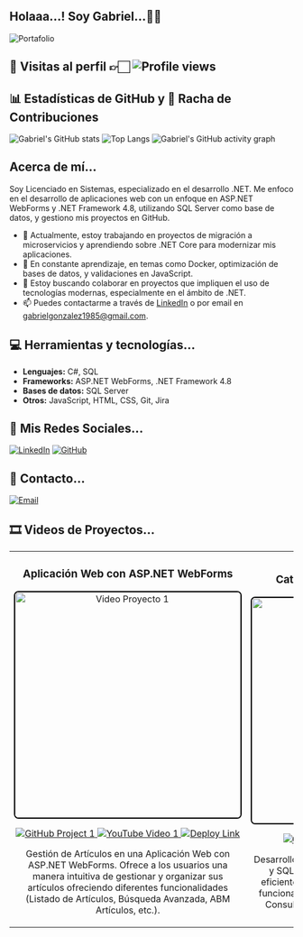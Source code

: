 ## Holaaa...! Soy Gabriel...👋🏻 
![Portafolio](https://drive.google.com/uc?export=view&id=1exikitx1QYNGaj7sPriC6z6YKngSlUW8)

## 👀 Visitas al perfil 👉🏻 ![Profile views](https://komarev.com/ghpvc/?username=ggonzalez1985&color=0E9C47&style=for-the-badge)


## 📊 Estadísticas de GitHub y 🌟 Racha de Contribuciones
![Gabriel's GitHub stats](https://github-readme-stats.vercel.app/api?username=ggonzalez1985&show_icons=true&theme=default)
![Top Langs](https://github-readme-stats.vercel.app/api/top-langs/?username=ggonzalez1985&layout=compact&theme=default)
![Gabriel's GitHub activity graph](https://github-readme-activity-graph.cyclic.app/graph?username=ggonzalez1985&theme=mono-dark)


## Acerca de mí...
Soy Licenciado en Sistemas, especializado en el desarrollo .NET. 
Me enfoco en el desarrollo de aplicaciones web con un enfoque en ASP.NET WebForms y .NET Framework 4.8, utilizando SQL Server como base de datos, y gestiono mis proyectos en GitHub.

- 🔭 Actualmente, estoy trabajando en proyectos de migración a microservicios y aprendiendo sobre .NET Core para modernizar mis aplicaciones.
- 🌱 En constante aprendizaje, en temas como Docker, optimización de bases de datos, y validaciones en JavaScript.
- 👯 Estoy buscando colaborar en proyectos que impliquen el uso de tecnologías modernas, especialmente en el ámbito de .NET.
- 📫 Puedes contactarme a través de [LinkedIn](https://www.linkedin.com/in/ggonzalez1985/) o por email en gabrielgonzalez1985@gmail.com.

## 💻 Herramientas y tecnologías...
- **Lenguajes:** C#, SQL
- **Frameworks:** ASP.NET WebForms, .NET Framework 4.8
- **Bases de datos:** SQL Server
- **Otros:** JavaScript, HTML, CSS, Git, Jira

## 🔗 Mis Redes Sociales...

<div align="left">

[![LinkedIn](https://img.shields.io/badge/LinkedIn-blue?style=flat&logo=linkedin&logoColor=white)](https://www.linkedin.com/in/ggonzalez1985/)
[![GitHub](https://img.shields.io/badge/GitHub-black?style=flat&logo=github&logoColor=white)](https://github.com/ggonzalez1985)

</div>

## 📩 Contacto... 

<div align="left">

[![Email](https://img.shields.io/badge/Email-red?style=flat&logo=gmail&logoColor=white)](mailto:gabrielgonzalez1985@gmail.com)

</div>

## 🎞️ Videos de Proyectos...

<table>
  <tbody>
    <tr>
      <td width="50%">
        <div align="center">
          <h3 align="center">Aplicación Web con ASP.NET WebForms</h3>
          <a href="https://www.youtube.com/watch?v=O-NJLU6kEts">
            <img src="https://drive.google.com/uc?export=view&id=1ToJ3l52RM3ifiQ1rHkWKJElduvJSTJf0" width="400" alt="Video Proyecto 1" style="max-width: 100%; border: 2px solid #000; border-radius: 8px;">
          </a>
          <p>
            <a href="https://github.com/ggonzalez1985/TPFinalNivel3_Gonzalez.git">
              <img src="https://img.shields.io/badge/C%C3%93DIGO-00FBFF?style=for-the-badge&amp;logo=github&amp;logoColor=black" alt="GitHub Project 1" style="max-width: 100%;">
            </a>
            <a href="https://www.youtube.com/watch?v=O-NJLU6kEts">
              <img src="https://img.shields.io/badge/-Youtube-red?style=for-the-badge&amp;color=FF0000" alt="YouTube Video 1" style="max-width: 100%;">
            </a>
            <a href="http://catalogo-web.somee.com/">
              <img src="https://img.shields.io/badge/DEPLOY-00BFFF?style=for-the-badge&amp;logo=cloudsmith&amp;logoColor=white" alt="Deploy Link" style="max-width: 100%;">
            </a>
          </p>
          <p>Gestión de Artículos en una Aplicación Web con ASP.NET WebForms.
            Ofrece a los usuarios una manera intuitiva de gestionar y organizar sus artículos ofreciendo diferentes funcionalidades (Listado de Artículos, Búsqueda Avanzada, ABM Artículos, etc.).</p>
        </div>
      </td>
      <td width="50%">
        <div align="center">
          <h3 align="center">Catálogo de Artículos [.Net + SQL]</h3>
          <a href="https://www.youtube.com/watch?v=SLwDc7Ksgps">
            <img src="https://drive.google.com/uc?export=view&id=14srx3URxePUPtLLxxrhhp9othhEUjzFy" width="400" alt="Video Proyecto 2" style="max-width: 100%; border: 2px solid #000; border-radius: 8px;">
          </a>
          <p>
            <a href="https://github.com/ggonzalez1985/TPFinalNivel2_Gonzalez.git">
              <img src="https://img.shields.io/badge/C%C3%93DIGO-00FBFF?style=for-the-badge&amp;logo=github&amp;logoColor=black" alt="GitHub Project 2" style="max-width: 100%;">
            </a>
            <a href="https://www.youtube.com/watch?v=SLwDc7Ksgps">
              <img src="https://img.shields.io/badge/-Youtube-red?style=for-the-badge&amp;color=FF0000" alt="YouTube Video 2" style="max-width: 100%;">
            </a>
          </p>
          <p>Desarrollo de Aplicaciones con .NET Framework 4.8 y SQL Server. Permite a los usuarios manejar eficientemente sus artículos a través de diversas funcionalidades como (Visualización de Artículos, Consultas Avanzadas, Gestión Completa, etc.).</p>
        </div>
      </td>
    </tr>
  </tbody>
</table>









